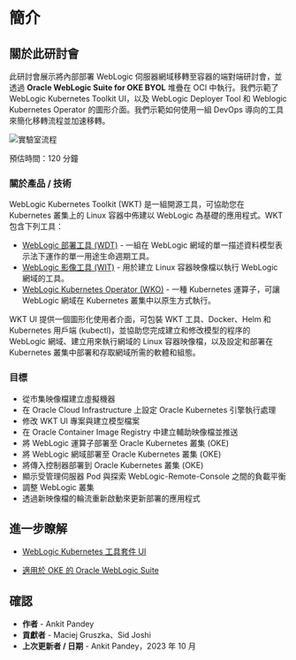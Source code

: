 # 簡介

## 關於此研討會

此研討會展示將內部部署 WebLogic 伺服器網域移轉至容器的端對端研討會，並透過 **Oracle WebLogic Suite for OKE BYOL** 堆疊在 OCI 中執行。我們示範了 WebLogic Kubernetes Toolkit UI，以及 WebLogic Deployer Tool 和 Weblogic Kubernetes Operator 的圖形介面。我們示範如何使用一組 DevOps 導向的工具來簡化移轉流程並加速移轉。

![實驗室流程](images/lab-flow.png)

預估時間：120 分鐘

### 關於產品 / 技術

WebLogic Kubernetes Toolkit (WKT) 是一組開源工具，可協助您在 Kubernetes 叢集上的 Linux 容器中佈建以 WebLogic 為基礎的應用程式。WKT 包含下列工具：  

*   [WebLogic 部署工具 (WDT)](https://github.com/oracle/weblogic-deploy-tooling) \- 一組在 WebLogic 網域的單一描述資料模型表示法下運作的單一用途生命週期工具。
*   [WebLogic 影像工具 (WIT)](https://github.com/oracle/weblogic-image-tool) \- 用於建立 Linux 容器映像檔以執行 WebLogic 網域的工具。
*   [WebLogic Kubernetes Operator (WKO)](https://github.com/oracle/weblogic-kubernetes-operator) \- 一種 Kubernetes 運算子，可讓 WebLogic 網域在 Kubernetes 叢集中以原生方式執行。

WKT UI 提供一個圖形化使用者介面，可包裝 WKT 工具、Docker、Helm 和 Kubernetes 用戶端 (kubectl)，並協助您完成建立和修改模型的程序的 WebLogic 網域、建立用來執行網域的 Linux 容器映像檔，以及設定和部署在 Kubernetes 叢集中部署和存取網域所需的軟體和組態。

### 目標

*   從市集映像檔建立虛擬機器
*   在 Oracle Cloud Infrastructure 上設定 Oracle Kubernetes 引擎執行處理
*   修改 WKT UI 專案與建立模型檔案
*   在 Oracle Container Image Registry 中建立輔助映像檔並推送
*   將 WebLogic 運算子部署至 Oracle Kubernetes 叢集 (OKE)
*   將 WebLogic 網域部署至 Oracle Kubernetes 叢集 (OKE)
*   將傳入控制器部署到 Oracle Kubernetes 叢集 (OKE)
*   顯示受管理伺服器 Pod 與探索 WebLogic-Remote-Console 之間的負載平衡
*   調整 WebLogic 叢集
*   透過新映像檔的輪流重新啟動來更新部署的應用程式

## 進一步瞭解

*   [WebLogic Kubernetes 工具套件 UI](https://oracle.github.io/weblogic-toolkit-ui/)
    
*   [適用於 OKE 的 Oracle WebLogic Suite](https://docs.oracle.com/en/cloud/paas/weblogic-container/user/oracle-weblogic-server-oke.html)
    

## 確認

*   **作者** - Ankit Pandey
*   **貢獻者** - Maciej Gruszka、Sid Joshi
*   **上次更新者 / 日期** - Ankit Pandey，2023 年 10 月